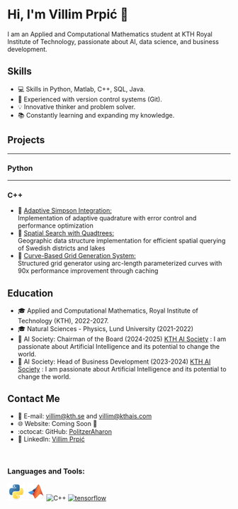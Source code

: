 # Hi, I'm Villim Prpić 👋

I am an Applied and Computational Mathematics student at KTH Royal Institute of Technology, passionate about AI, data science, and business development.

## Skills
- :computer: Skills in Python, Matlab, C++, SQL, Java.
- :file_folder: Experienced with version control systems (Git).
- :bulb: Innovative thinker and problem solver.
- :books: Constantly learning and expanding my knowledge.

## Projects
---

### Python
---

### C++
- 🔢 [Adaptive Simpson Integration: ](https://github.com/PolitzerAharon/Cpp/tree/main/Adaptive%20Simpson%20Integration)<br> Implementation of adaptive quadrature with error control and performance optimization
- 🌳 [Spatial Search with Quadtrees: ](https://github.com/PolitzerAharon/Cpp/tree/main/Spatial%20Search%20with%20Quadtrees) <br> Geographic data structure implementation for efficient spatial querying of Swedish districts and lakes
- 📐 [Curve-Based Grid Generation System: ](https://github.com/PolitzerAharon/Cpp/tree/main/Curve-Based%20Grid%20Generation%20System) <br> Structured grid generator using arc-length parameterized curves with 90x performance improvement through caching

## Education
- :mortar_board: Applied and Computational Mathematics, Royal Institute of Technology (KTH), 2022-2027.
- :mortar_board: Natural Sciences - Physics, Lund University (2021-2022)
- :robot: AI Society: Chairman of the Board (2024-2025) [KTH AI Society](https://kthais.com) : I am passionate about Artificial Intelligence and its potential to change the world.
- :rocket: AI Society: Head of Business Development (2023-2024) [KTH AI Society](https://kthais.com) : I am passionate about Artificial Intelligence and its potential to change the world.


## Contact Me
- :email: E-mail: villim@kth.se and villim@kthais.com
- :globe_with_meridians: Website: Coming Soon :construction:
- :octocat: GitHub: [PolitzerAharon](https://github.com/PolitzerAharon)
- :construction_worker: LinkedIn: [Villim Prpić](https://www.linkedin.com/in/villim/)

</br>
<h3 align="left">Languages and Tools:</h3>
<div style="margin-bottom: 20px;">
  <img src="https://github.com/devicons/devicon/blob/master/icons/python/python-original.svg" title="Python" alt="Python" width="40" height="40"/>
  <img src="https://github.com/devicons/devicon/blob/master/icons/matlab/matlab-original.svg" title="Matlab" alt="Matlab" width="40" height="40"/>
  <img src="https://github.com/isocpp/logos/blob/master/cpp_logo.svg" title="C++" alt="C++" width="40" height="40"/>
  <a href="https://www.tensorflow.org" target="_blank" rel="noreferrer"> <img src="https://www.vectorlogo.zone/logos/tensorflow/tensorflow-icon.svg" alt="tensorflow" width="40" height="40"/> </a>
</div>
</br>